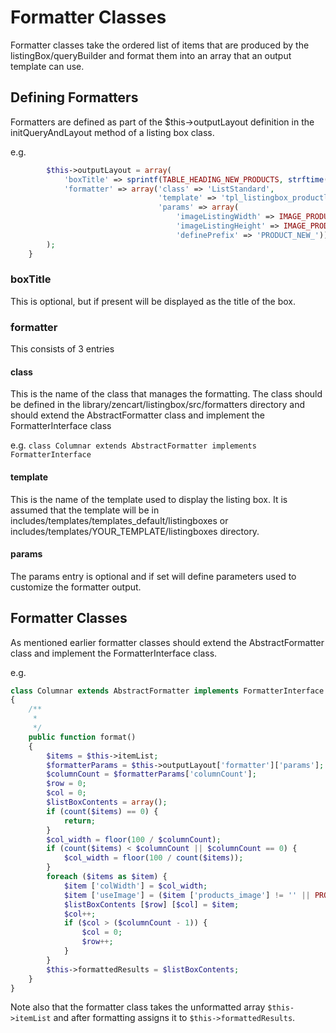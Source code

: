 # Formatter Classes

Formatter classes take the ordered list of items that are produced by the listingBox/queryBuilder and format them into an array that an output template can use.

## Defining Formatters

Formatters are defined as part of the $this->outputLayout definition in the initQueryAndLayout method of a listing box class.

e.g. 

```php
        $this->outputLayout = array(
            'boxTitle' => sprintf(TABLE_HEADING_NEW_PRODUCTS, strftime('%B')),
            'formatter' => array('class' => 'ListStandard',
                                 'template' => 'tpl_listingbox_productliststd.php',
                                 'params' => array(
                                     'imageListingWidth' => IMAGE_PRODUCT_NEW_LISTING_WIDTH,
                                     'imageListingHeight' => IMAGE_PRODUCT_NEW_LISTING_HEIGHT,
                                     'definePrefix' => 'PRODUCT_NEW_')),
        );
    }
```

### boxTitle

This is optional, but if present will be displayed as the title of the box.

### formatter

This consists of 3 entries

#### class

This is the name of the class that manages the formatting.
The class should be defined in the library/zencart/listingbox/src/formatters directory and should extend the AbstractFormatter
class and implement the FormatterInterface class

e.g. 
`class Columnar extends AbstractFormatter implements FormatterInterface`

#### template

This is the name of the template used to display the listing box. 
It is assumed that the template will be in includes/templates/templates_default/listingboxes or includes/templates/YOUR_TEMPLATE/listingboxes directory.

#### params

The params entry is optional and if set will define parameters used to customize the formatter output.

## Formatter Classes

As mentioned earlier formatter classes should extend the AbstractFormatter class and implement the FormatterInterface class.

e.g. 

```php
class Columnar extends AbstractFormatter implements FormatterInterface
{
    /**
     *
     */
    public function format()
    {
        $items = $this->itemList;
        $formatterParams = $this->outputLayout['formatter']['params'];
        $columnCount = $formatterParams['columnCount'];
        $row = 0;
        $col = 0;
        $listBoxContents = array();
        if (count($items) == 0) {
            return;
        }
        $col_width = floor(100 / $columnCount);
        if (count($items) < $columnCount || $columnCount == 0) {
            $col_width = floor(100 / count($items));
        }
        foreach ($items as $item) {
            $item ['colWidth'] = $col_width;
            $item ['useImage'] = ($item ['products_image'] != '' || PRODUCTS_IMAGE_NO_IMAGE_STATUS != 0) ? true : false;
            $listBoxContents [$row] [$col] = $item;
            $col++;
            if ($col > ($columnCount - 1)) {
                $col = 0;
                $row++;
            }
        }
        $this->formattedResults = $listBoxContents;
    }
}
```

Note also that the formatter class takes the unformatted array `$this->itemList` and after formatting assigns it to `$this->formattedResults`.

